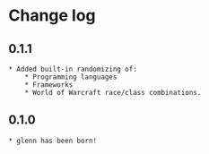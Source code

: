 # Change log

## 0.1.1

    * Added built-in randomizing of:
        * Programming languages
        * Frameworks
        * World of Warcraft race/class combinations.

## 0.1.0

    * glenn has been born!